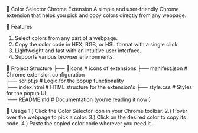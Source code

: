 🎨 Color Selector Chrome Extension
A simple and user-friendly Chrome extension that helps you pick and copy colors directly from any webpage.

🚀 Features
1. Select colors from any part of a webpage.
2. Copy the color code in HEX, RGB, or HSL format with a single click.
3. Lightweight and fast with an intuitive user interface.
4. Supports various browser environments.

📂 Project Structure
├── 📂icons                # icons of extensions
├── manifest.json          # Chrome extension configuration  
├── script.js              # Logic for the popup functionality  
├── index.html             # HTML structure for the extension's 
├── style.css              # Styles for the popup UI                
└── README.md              # Documentation (you’re reading it now!)  

🔧 Usage
1.) Click the Color Selector icon in your Chrome toolbar.
2.) Hover over the webpage to pick a color.
3.) Click on the desired color to copy its code.
4.) Paste the copied color code wherever you need it.
